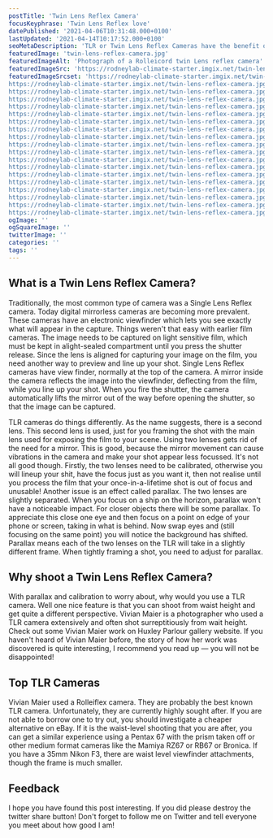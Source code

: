 ```yaml
---
postTitle: 'Twin Lens Reflex Camera'
focusKeyphrase: 'Twin Lens Reflex love'
datePublished: '2021-04-06T10:31:48.000+0100'
lastUpdated: '2021-04-14T10:17:52.000+0100'
seoMetaDescription: 'TLR or Twin Lens Reflex Cameras have the benefit of you being able to hold the camera at waist level to take a picture and get a more engaging camera angle.'
featuredImage: 'twin-lens-reflex-camera.jpg'
featuredImageAlt: 'Photograph of a Rolleicord twin Lens reflex camera'
featuredImageSrc: 'https://rodneylab-climate-starter.imgix.net/twin-lens-reflex-camera.jpg?ixlib=js-v3.1.3&w=672&h=448&s=4cc5748e835af01bcc381e09e1e5321b'
featuredImageSrcset: 'https://rodneylab-climate-starter.imgix.net/twin-lens-reflex-camera.jpg?ixlib=js-v3.1.3&auto=format&w=100&s=9046bffd71b2bc6aa892cf4d4da15f9f 100w,
https://rodneylab-climate-starter.imgix.net/twin-lens-reflex-camera.jpg?ixlib=js-v3.1.3&auto=format&w=116&s=55cd7fc31196c42a703c34ecaa484096 116w,
https://rodneylab-climate-starter.imgix.net/twin-lens-reflex-camera.jpg?ixlib=js-v3.1.3&auto=format&w=135&s=2d4ac006eda58137fc29505899ce72f4 135w,
https://rodneylab-climate-starter.imgix.net/twin-lens-reflex-camera.jpg?ixlib=js-v3.1.3&auto=format&w=156&s=a75e0f8c2bbfea7a3814b9b3bd4bd228 156w,
https://rodneylab-climate-starter.imgix.net/twin-lens-reflex-camera.jpg?ixlib=js-v3.1.3&auto=format&w=181&s=d286403a02162842aa6860cd24671c10 181w,
https://rodneylab-climate-starter.imgix.net/twin-lens-reflex-camera.jpg?ixlib=js-v3.1.3&auto=format&w=210&s=e786587574e77f105b8dbb1ac13894dc 210w,
https://rodneylab-climate-starter.imgix.net/twin-lens-reflex-camera.jpg?ixlib=js-v3.1.3&auto=format&w=244&s=a0d0a4abbee333973ebffe42a067efde 244w,
https://rodneylab-climate-starter.imgix.net/twin-lens-reflex-camera.jpg?ixlib=js-v3.1.3&auto=format&w=283&s=e7502941b0587c960060ba10b12634cf 283w,
https://rodneylab-climate-starter.imgix.net/twin-lens-reflex-camera.jpg?ixlib=js-v3.1.3&auto=format&w=328&s=934fdc79531e0932d190a076b5b59e9d 328w,
https://rodneylab-climate-starter.imgix.net/twin-lens-reflex-camera.jpg?ixlib=js-v3.1.3&auto=format&w=380&s=071099cbc4c359ec25533acc5fa500b2 380w,
https://rodneylab-climate-starter.imgix.net/twin-lens-reflex-camera.jpg?ixlib=js-v3.1.3&auto=format&w=441&s=bb9b8b774bae6c77d2a6f56f58e419b5 441w,
https://rodneylab-climate-starter.imgix.net/twin-lens-reflex-camera.jpg?ixlib=js-v3.1.3&auto=format&w=512&s=dd64679d20f2e434860cfe26b5fb07ba 512w,
https://rodneylab-climate-starter.imgix.net/twin-lens-reflex-camera.jpg?ixlib=js-v3.1.3&auto=format&w=594&s=1fe7365d433fc0fd0b37d4a50b8ed64d 594w,
https://rodneylab-climate-starter.imgix.net/twin-lens-reflex-camera.jpg?ixlib=js-v3.1.3&auto=format&w=689&s=6c432c58f3d35d55164cb7f09007624e 689w,
https://rodneylab-climate-starter.imgix.net/twin-lens-reflex-camera.jpg?ixlib=js-v3.1.3&auto=format&w=799&s=b05faf8d9be7e4ee5e7e3f88a6b5d5f8 799w,
https://rodneylab-climate-starter.imgix.net/twin-lens-reflex-camera.jpg?ixlib=js-v3.1.3&auto=format&w=927&s=9ec23d30c72a1d328220829e1530b7d9 927w,
https://rodneylab-climate-starter.imgix.net/twin-lens-reflex-camera.jpg?ixlib=js-v3.1.3&auto=format&w=1075&s=156dc49cd33e1c1ecea40757e23addc6 1075w,
https://rodneylab-climate-starter.imgix.net/twin-lens-reflex-camera.jpg?ixlib=js-v3.1.3&auto=format&w=1247&s=495b301355457417c222571174cd8d8f 1247w,
https://rodneylab-climate-starter.imgix.net/twin-lens-reflex-camera.jpg?ixlib=js-v3.1.3&auto=format&w=1344&s=3de89e43c5ae17ecd771a0a13ff21157 1344w'
ogImage: ''
ogSquareImage: ''
twitterImage: ''
categories: ''
tags: ''
---
```


<script>
  import ExternalLink from '$lib/components/ExternalLink.svelte';
</script>

## What is a Twin Lens Reflex Camera?

Traditionally, the most common type of camera was a Single Lens Reflex camera. Today digital mirrorless cameras are becoming more prevalent. These cameras have an electronic viewfinder which lets you see exactly what will appear in the capture. Things weren't that easy with earlier film cameras. The image needs to be captured on light sensitive film, which must be kept in alight-sealed compartment until you press the shutter release. Since the lens is aligned for capturing your image on the film, you need another way to preview and line up your shot. Single Lens Reflex cameras have view finder, normally at the top of the camera. A mirror inside the camera reflects the image into the viewfinder, deflecting from the film, while you line up your shot. When you fire the shutter, the camera automatically lifts the mirror out of the way before opening the shutter, so that the image can be captured.

TLR cameras do things differently. As the name suggests, there is a second lens. This second lens is used, just for you framing the shot with the main lens used for exposing the film to your scene. Using two lenses gets rid of the need for a mirror. This is good, because the mirror movement can cause vibrations in the camera and make your shot appear less focussed. It's not all good though. Firstly, the two lenses need to be calibrated, otherwise you will lineup your shit, have the focus just as you want it, then not realise until you process the film that your once-in-a-lifetime shot is out of focus and unusable! Another issue is an effect called parallax. The two lenses are slightly separated. When you focus on a ship on the horizon, parallax won't have a noticeable impact. For closer objects there will be some parallax. To appreciate this close one eye and then focus on a point on edge of your phone or screen, taking in what is behind. Now swap eyes and (still focusing on the same point) you will notice the background has shifted. Parallax means each of the two lenses on the TLR will take in a slightly different frame. When tightly framing a shot, you need to adjust for parallax.

## Why shoot a Twin Lens Reflex Camera?

With parallax and calibration to worry about, why would you use a TLR camera. Well one nice feature is that you can shoot from waist height and get quite a different perspective. Vivian Maier is a photographer who used a TLR camera extensively and often shot surreptitiously from wait height. Check out some <ExternalLink aria-label="See Vivian Maier work at Huxley-Parlour" href="https://huxleyparlour.com/artists/vivian-maier/">Vivian Maier work on Huxley Parlour gallery website</ExternalLink>. If you haven't heard of Vivian Maier before, the story of how her work was discovered is quite interesting, I recommend you read up &mdash; you will not be disappointed!

## Top TLR Cameras

Vivian Maier used a Rolleiflex camera. They are probably the best known TLR camera. Unfortunately, they are currently highly sought after. If you are not able to borrow one to try out, you should investigate a cheaper alternative on eBay. If it is the waist-level shooting that you are after, you can get a similar experience using a Pentax 67 with the prism taken off or other medium format cameras like the Mamiya RZ67 or RB67 or Bronica. If you have a 35mm Nikon F3, there are waist level viewfinder attachments, though the frame is much smaller.

## Feedback

I hope you have found this post interesting. If you did please destroy the twitter share button! Don't forget to follow me on Twitter and tell everyone you meet about how good I am!
